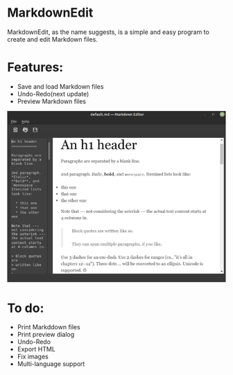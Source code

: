 # MarkdownEdit
MarkdownEdit, as the name suggests, is a simple and easy program to create and edit Markdown files.

# Features:
- Save and load Markdown files
- Undo-Redo(next update)
- Preview Markdown files

![Example](doc/images/Example.png)

# To do:
- Print Markddown files
- Print preview dialog
- Undo-Redo
- Export HTML
- Fix images
- Multi-language support